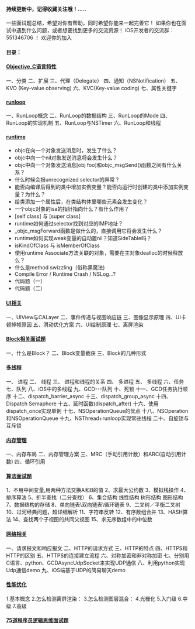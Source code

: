 #### 持续更新中，记得收藏关注哦！.....
一些面试题总结，希望对你有帮助，同时希望你能来一起完善它！
如果你也在面试中遇到什么问题，或者想要找到更多的交流资源！
iOS开发者的交流群：551346706 ！ 欢迎你的加入

#### 目录：

#### [Objective_C语言特性](https://github.com/iOSputao/iOS-/tree/master/Objective_C%E8%AF%AD%E8%A8%80%E7%89%B9%E6%80%A7)

一、分类
二、扩展
三、代理（Delegate）
四、通知（NSNotification）
五、KVO (Key-value observing)
六、KVC(Key-value coding)
七、属性关键字

#### [runloop](https://github.com/iOSputao/iOS-/tree/master/Runloop)

一、RunLoop概念
二、RunLoop的数据结构
三、RunLoop的Mode
四、RunLoop的实现机制
五、RunLoop与NSTimer
六、RunLoop和线程

#### [runtime](https://github.com/iOSputao/iOS-/tree/master/runtime)

* objc在向一个对象发送消息时，发生了什么？
* objc中向一个nil对象发送消息将会发生什么？
* objc中向一个对象发送消息[obj foo]和objc_msgSend()函数之间有什么关系？
* 什么时候会报unrecognized selector的异常？
* 能否向编译后得到的类中增加实例变量？能否向运行时创建的类中添加实例变量？为什么？
* 给类添加一个属性后，在类结构体里哪些元素会发生变化？
* 一个objc对象的isa的指针指向什么？有什么作用？
* [self class] 与 [super class]
* runtime如何通过selector找到对应的IMP地址？
* _objc_msgForward函数是做什么的，直接调用它将会发生什么？
*  runtime如何实现weak变量的自动置nil？知道SideTable吗？
* isKindOfClass 与 isMemberOfClass
* 使用runtime Associate方法关联的对象，需要在主对象dealloc的时候释放么？
* 什么是method swizzling（俗称黑魔法)
* Compile Error / Runtime Crash / NSLog…?
* 代码题（一）
* 代码题（二）

#### [UI相关](https://github.com/iOSputao/iOS-/tree/master/UI%E7%9B%B8%E5%85%B3)

一、UIView与CALayer
二、事件传递与视图响应链 
三、图像显示原理
四、UI卡顿掉帧原因
五、滑动优化方案
六、UI绘制原理
七、离屏渲染

#### [Block相关面试题](https://github.com/iOSputao/iOS-/tree/master/Block%E7%9B%B8%E5%85%B3)

一、什么是Block？
二、Block变量截获
三、Block的几种形式

#### [多线程](https://github.com/iOSputao/iOS-/tree/master/%E5%A4%9A%E7%BA%BF%E7%A8%8B)

一、 进程
二、 线程
三、 进程和线程的关系
四、 多进程
五、 多线程
六、任务
七、队列
八、iOS中的多线程
九、GCD---队列
十、死锁
十一、GCD任务执行顺序
十二、dispatch_barrier_async
十三、dispatch_group_async
十四、Dispatch Semaphore
十五、延时函数(dispatch_after)
十六、使用dispatch_once实现单例
十七、NSOperationQueue的优点
十八、NSOperation和NSOperationQueue
十九、NSThread+runloop实现常驻线程
二十、自旋锁与互斥锁

#### [内存管理](https://github.com/iOSputao/iOS-/tree/master/%E5%86%85%E5%AD%98%E7%AE%A1%E7%90%86)

一、内存布局
二、内存管理方案
三、MRC（手动引用计数）和ARC(自动引用计数)
四、循环引用

#### [算法面试题](https://github.com/iOSputao/iOS-/tree/master/%E6%95%B0%E6%8D%AE%E7%BB%93%E6%9E%84%E4%B8%8E%E7%AE%97%E6%B3%95)

1、不用中间变量,用两种方法交换A和B的值
2、求最大公约数
3、模拟栈操作
4、排序算法
5、折半查找（二分查找）
6、集合结构 线性结构 树形结构 图形结构
7、数据结构的存储
8、单向链表\双向链表\循环链表
9、二叉树／平衡二叉树
10、过河经典问题，超详细解析
11、字符串反转
12、有序数组合并
13、HASH算法
14、查找两个子视图的共同父视图
15、求无序数组中的中位数

#### [网络相关](https://github.com/iOSputao/iOS-/tree/master/%E7%BD%91%E7%BB%9C%E7%9B%B8%E5%85%B3)

一、请求报文和响应报文
二、HTTP的请求方式
三、HTTP的特点
四、HTTPS和HTTP的区别
五、HTTPS的连接建立流程
六、对称加密和非对称加密
七、分别用C语言、python、GCDAsyncUdpSocket来实现UDP通信
八、利用python实现Udp通信demo
九、iOS端基于UDP的简易聊天demo

#### [性能优化](https://github.com/iOSputao/iOS-/tree/master/%E6%80%A7%E8%83%BD%E4%BC%98%E5%8C%96)

1.基本概念
2.怎么检测离屏渲染：
3.怎么检测图层混合：
4.光栅化
5.入门级
6.中级
7.高级

#### [75道程序员逻辑思维面试题](https://github.com/iOSputao/iOS-/blob/master/75%E9%81%93%E7%A8%8B%E5%BA%8F%E5%91%98%E9%80%BB%E8%BE%91%E6%80%9D%E7%BB%B4%E9%9D%A2%E8%AF%95.md)


